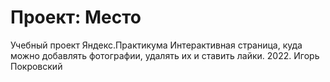 # Проект: Место
Учебный проект Яндекс.Практикума
Интерактивная страница, куда можно добавлять фотографии, удалять их и ставить лайки.
2022. Игорь Покровский